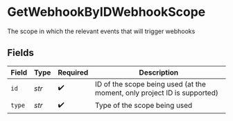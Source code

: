 # GetWebhookByIDWebhookScope

The scope in which the relevant events that will trigger webhooks


## Fields

| Field                                                                    | Type                                                                     | Required                                                                 | Description                                                              |
| ------------------------------------------------------------------------ | ------------------------------------------------------------------------ | ------------------------------------------------------------------------ | ------------------------------------------------------------------------ |
| `id`                                                                     | *str*                                                                    | :heavy_check_mark:                                                       | ID of the scope being used (at the moment, only project ID is supported) |
| `type`                                                                   | *str*                                                                    | :heavy_check_mark:                                                       | Type of the scope being used                                             |